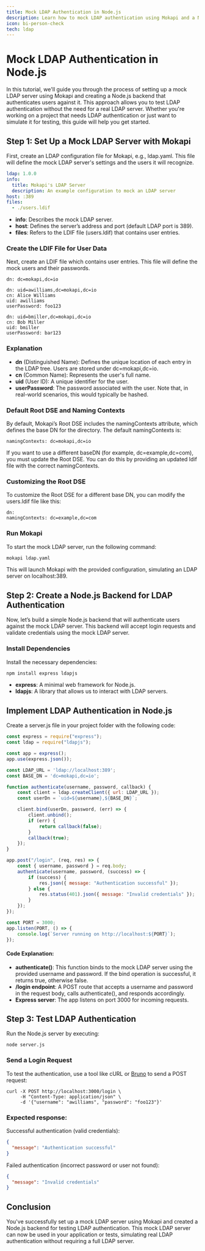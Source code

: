 ```yaml
---
title: Mock LDAP Authentication in Node.js
description: Learn how to mock LDAP authentication using Mokapi and a Node.js backend. Step-by-step guide with code examples for testing LDAP login without a real server!
icon: bi-person-check
tech: ldap
---
```


# Mock LDAP Authentication in Node.js

In this tutorial, we'll guide you through the process of setting up a mock LDAP server using Mokapi and creating a 
Node.js backend that authenticates users against it. This approach allows you to test LDAP authentication without 
the need for a real LDAP server. Whether you're working on a project that needs LDAP authentication or just want 
to simulate it for testing, this guide will help you get started.

## Step 1: Set Up a Mock LDAP Server with Mokapi

First, create an LDAP configuration file for Mokapi, e.g., ldap.yaml. This file will define the mock LDAP server's 
settings and the users it will recognize.

```yaml tab=ldap.yaml
ldap: 1.0.0
info:
  title: Mokapi's LDAP Server
  description: An example configuration to mock an LDAP server
host: :389
files:
  - ./users.ldif
```

- **info**: Describes the mock LDAP server.
- **host**: Defines the server’s address and port (default LDAP port is 389).
- **files**: Refers to the LDIF file (users.ldif) that contains user entries.

### Create the LDIF File for User Data

Next, create an LDIF file which contains user entries. This file will define the mock users and their passwords.

```ldif tab=users.ldif
dn: dc=mokapi,dc=io

dn: uid=awilliams,dc=mokapi,dc=io
cn: Alice Williams
uid: awilliams
userPassword: foo123

dn: uid=bmiller,dc=mokapi,dc=io
cn: Bob Miller
uid: bmiller
userPassword: bar123
```

### Explanation

- **dn** (Distinguished Name): Defines the unique location of each entry in the LDAP tree. Users are stored under dc=mokapi,dc=io.
- **cn** (Common Name): Represents the user's full name.
- **uid** (User ID): A unique identifier for the user.
- **userPassword**: The password associated with the user. Note that, in real-world scenarios, this would typically be hashed.

### Default Root DSE and Naming Contexts

By default, Mokapi’s Root DSE includes the namingContexts attribute, which defines the base DN for the directory. The default namingContexts is:

```ldif
namingContexts: dc=mokapi,dc=io
```

If you want to use a different baseDN (for example, dc=example,dc=com), you must update the Root DSE. You can do this 
by providing an updated ldif file with the correct namingContexts.

### Customizing the Root DSE

To customize the Root DSE for a different base DN, you can modify the users.ldif file like this:

```ldif
dn:
namingContexts: dc=example,dc=com
```

### Run Mokapi

To start the mock LDAP server, run the following command:

```bash
mokapi ldap.yaml 
```

This will launch Mokapi with the provided configuration, simulating an LDAP server on localhost:389.

## Step 2: Create a Node.js Backend for LDAP Authentication

Now, let’s build a simple Node.js backend that will authenticate users against the mock LDAP server. This backend 
will accept login requests and validate credentials using the mock LDAP server.

### Install Dependencies

Install the necessary dependencies:

```bash
npm install express ldapjs
```

- **express**: A minimal web framework for Node.js.
- **ldapjs**: A library that allows us to interact with LDAP servers.

## Implement LDAP Authentication in Node.js

Create a server.js file in your project folder with the following code:

```javascript tab=server.js
const express = require("express");
const ldap = require("ldapjs");

const app = express();
app.use(express.json());

const LDAP_URL = 'ldap://localhost:389';
const BASE_DN = 'dc=mokapi,dc=io';

function authenticate(username, password, callback) {
    const client = ldap.createClient({ url: LDAP_URL });
    const userDn = `uid=${username},${BASE_DN}`;

    client.bind(userDn, password, (err) => {
        client.unbind();
        if (err) {
            return callback(false);
        }
        callback(true);
    });
}

app.post("/login", (req, res) => {
    const { username, password } = req.body;
    authenticate(username, password, (success) => {
        if (success) {
            res.json({ message: "Authentication successful" });
        } else {
            res.status(401).json({ message: "Invalid credentials" });
        }
    });
});

const PORT = 3000;
app.listen(PORT, () => {
    console.log(`Server running on http://localhost:${PORT}`);
});
```

#### Code Explanation:
- **authenticate()**: This function binds to the mock LDAP server using the provided username and password. If the bind operation is successful, it returns true, otherwise false.
- **/login endpoint**: A POST route that accepts a username and password in the request body, calls authenticate(), and responds accordingly.
- **Express server**: The app listens on port 3000 for incoming requests.

## Step 3: Test LDAP Authentication

Run the Node.js server by executing:

```shell
node server.js
```

### Send a Login Request

To test the authentication, use a tool like cURL or [Bruno](https://www.usebruno.com/) to send a POST request:

```shell
curl -X POST http://localhost:3000/login \
     -H "Content-Type: application/json" \
     -d '{"username": "awilliams", "password": "foo123"}'
```

### Expected response:

Successful authentication (valid credentials):

```json
{
  "message": "Authentication successful"
}
```

Failed authentication (incorrect password or user not found):

```json
{
  "message": "Invalid credentials"
}
```

## Conclusion
You've successfully set up a mock LDAP server using Mokapi and created a Node.js backend for testing LDAP 
authentication. This mock LDAP server can now be used in your application or tests, simulating real LDAP 
authentication without requiring a full LDAP server.